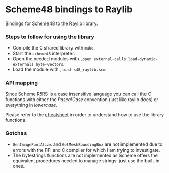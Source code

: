 # Scheme48 bindings to Raylib

Bindings for [Scheme48](https://s48.org) to the [Raylib](https://www.raylib.com)
library.

### Steps to follow for using the library

- Compile the C shared library with `make`.
- Start the `scheme48` interpreter.
- Open the needed modules with `,open external-calls load-dynamic-externals byte-vectors`.
- Load the module with `,load s48_raylib.scm`

### API mapping

Since Scheme R5RS is a case insensitive language you can call the C functions
with either the *PascalCase* convention (just like raylib does) or everything
in *lowercase*.

Please refer to the [cheatsheet](https://www.raylib.com/cheatsheet/cheatsheet.html)
in order to understand how to use the library functions.

### Gotchas

- `GenImageFontAlias` and `GetMeshBoundingBox` are not implemented due to errors
with the FFI and C compiler for which I am trying to investigate.
- The bytestrings functions are not implemented as Scheme offers the equivalent
procedures needed to manage strings: just use the built-in ones.

